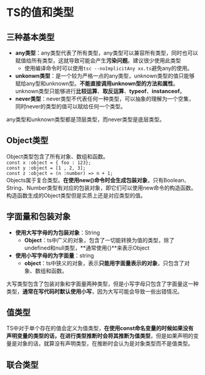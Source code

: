 # TS的值和类型

## 三种基本类型

- **any类型**：any类型代表了所有类型，any类型可以兼容所有类型，同时也可以赋值给所有类型，这就导致可能会产生**污染问题**。建议很少使用此类型
  - 使用编译命令时可以使用`tsc --noImplicitAny xx.ts`避免any的使用。
- **unkonwn类型**：是一个较为严格一点的any类型，unknown类型的值只能够赋给any型和unknown型。**不能直接调用unknown型的方法和属性**。unknown类型只能够进行**比较运算**、**取反运算**、**typeof**、**instanceof**。
- **never类型**：never类型不代表任何一种类型，可以抽象的理解为一个空集，同时never的类型的值可以赋给任何一个类型。

any类型和unknown类型都是顶层类型，而never类型是底层类型。

## Object类型

Object类型包含了所有对象、数组和函数。  
``const x :object = { foo : 123};``  
``const y :object = [1 , 2, 3];``  
``const z :object = (n :number) => n + 1;``  
Objects属于复合类型。**在使用new()命令时会生成包装对象**，只有Boolean、String、Number类型有对应的包装对象，即它们可以使用new命令的构造函数。构造函数生成的Object类型但是实质上还是对应类型的值。

## 字面量和包装对象

- **使用大写字母的为包装对象**：String
  - **Object**：ts中广义的对象，包含了一切能转换为值的类型，除了undefined和null类型，**通常使用{}**来表示Object
- **使用小写字母的为字面量**：string
  - **object**：ts中狭义的对象，表示**只能用字面量表示的对象**，只包含了对象、数组和函数。

大写类型包含了包装对象和字面量两种类型，但是小写字母只包含了字面量这一种类型，**通常在写代码时默认使用小写**，因为大写可能会导致一些出错情况。

## 值类型

TS中对于单个存在的值会定义为值类型，**在使用const命名变量的时候如果没有声明变量的类型的话，在进行类型推断时会将其推断为值类型**，但是如果声明的变量是对象的话，就算没有声明类型，在推断时会认为是对象类型而不是值类型。

## 联合类型
